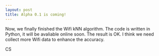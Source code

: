 ```yaml
---
layout: post
title: Alpha 0.1 is coming!
---
```


Now, we finally finished the Wifi kNN algorithm. The code is written in Python, it will be avaliable online soon. The result is OK. I think we need collect more Wifi data to enhance the accuracy.

CS